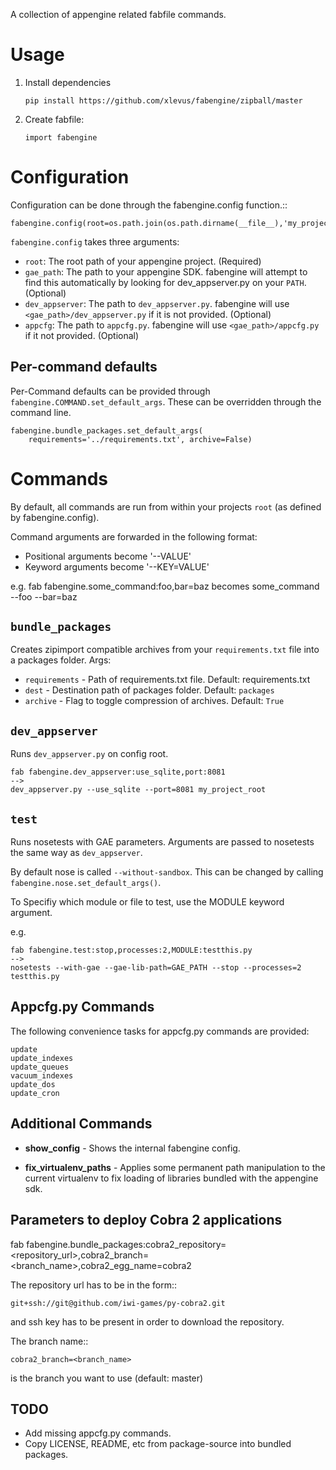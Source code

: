 A collection of appengine related fabfile commands.

Usage
=====

 1. Install dependencies

        pip install https://github.com/xlevus/fabengine/zipball/master

 2. Create fabfile:

        import fabengine

Configuration
=============

Configuration can be done through the fabengine.config function.::

    fabengine.config(root=os.path.join(os.path.dirname(__file__),'my_project'))

`fabengine.config` takes three arguments:

  - `root`: The root path of your appengine project. (Required)
  - `gae_path`: The path to your appengine SDK. fabengine will attempt to find this
    automatically by looking for dev_appserver.py on your `PATH`. (Optional)
  - `dev_appserver`: The path to `dev_appserver.py`. fabengine will use 
    `<gae_path>/dev_appserver.py` if it is not provided. (Optional)
  - `appcfg`: The path to `appcfg.py`. fabengine will use `<gae_path>/appcfg.py` if it not
    provided. (Optional)


Per-command defaults
--------------------
Per-Command defaults can be provided through `fabengine.COMMAND.set_default_args`. These can be 
overridden through the command line.

    fabengine.bundle_packages.set_default_args(
        requirements='../requirements.txt', archive=False)



Commands
========

By default, all commands are run from within your projects `root` (as defined by fabengine.config).

Command arguments are forwarded in the following format:
 * Positional arguments become '--VALUE'
 * Keyword arguments become '--KEY=VALUE'

e.g.
    fab fabengine.some_command:foo,bar=baz
becomes
    some_command --foo --bar=baz


`bundle_packages`
-----------------
Creates zipimport compatible archives from your `requirements.txt` file into a packages folder.
Args:

 * `requirements` - Path of requirements.txt file. Default: requirements.txt
 * `dest` - Destination path of packages folder. Default: `packages`
 * `archive` - Flag to toggle compression of archives. Default: `True`


`dev_appserver`
---------------
Runs `dev_appserver.py` on config root.

    fab fabengine.dev_appserver:use_sqlite,port:8081 
    --> 
    dev_appserver.py --use_sqlite --port=8081 my_project_root


`test`
------
Runs nosetests with GAE parameters. Arguments are passed to nosetests the same way as `dev_appserver`.

By default nose is called `--without-sandbox`. This can be changed by calling `fabengine.nose.set_default_args()`.

To Specifiy which module or file to test, use the MODULE keyword argument.

e.g.

    fab fabengine.test:stop,processes:2,MODULE:testthis.py
    -->
    nosetests --with-gae --gae-lib-path=GAE_PATH --stop --processes=2 testthis.py


Appcfg.py Commands
------------------
The following convenience tasks for appcfg.py commands are provided:

    update
    update_indexes
    update_queues
    vacuum_indexes
    update_dos
    update_cron


Additional Commands
-------------------

 * **show_config** - Shows the internal fabengine config.

 * **fix_virtualenv_paths** - Applies some permanent path manipulation to the current virtualenv
   to fix loading of libraries bundled with the appengine sdk.


Parameters to deploy Cobra 2 applications
-----------------------------------------

fab fabengine.bundle_packages:cobra2_repository=<repository_url>,cobra2_branch=<branch_name>,cobra2_egg_name=cobra2

The repository url has to be in the form::

    git+ssh://git@github.com/iwi-games/py-cobra2.git

and ssh key has to be present in order to download the repository.

The branch name::
    
    cobra2_branch=<branch_name>

is the branch you want to use (default: master)




TODO
----

 * Add missing appcfg.py commands.
 * Copy LICENSE, README, etc from package-source into bundled packages.

